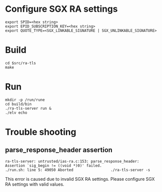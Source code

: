# Configure SGX RA settings
``` shell
export SPID=<hex string>
export EPID_SUBSCRIPTION_KEY=<hex string>
export QUOTE_TYPE=<SGX_LINKABLE_SIGNATURE | SGX_UNLINKABLE_SIGNATURE>
```

# Build
``` shell
cd $src/ra-tls
make
```

# Run
``` shell
mkdir -p /run/rune
cd build/bin
./ra-tls-server run &
./elv echo
```

# Trouble shooting
## parse_response_header assertion
```
ra-tls-server: untrusted/ias-ra.c:153: parse_response_header: Assertion `sig_begin != ((void *)0)' failed.
./run.sh: line 5: 49050 Aborted                 ./ra-tls-server -s
```

This error is caused due to invalid SGX RA settings. Please configure SGX RA settings with valid values.
